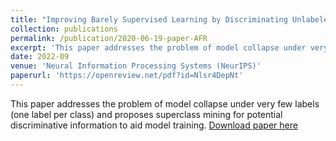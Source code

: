 ```yaml
---
title: "Improving Barely Supervised Learning by Discriminating Unlabeled Samples with Super-Class"
collection: publications
permalink: /publication/2020-06-19-paper-AFR
excerpt: 'This paper addresses the problem of model collapse under very few labels (one label per class) and proposes superclass mining for potential discriminative information to aid model training.'
date: 2022-09
venue: 'Neural Information Processing Systems (NeurIPS)'
paperurl: 'https://openreview.net/pdf?id=Nlsr4DepNt'
---
```

This paper addresses the problem of model collapse under very few labels (one label per class) and proposes superclass mining for potential discriminative information to aid model training.
[Download paper here](http://zejiang-unsw.github.io/files/Jiang-AFR-2020.pdf)

